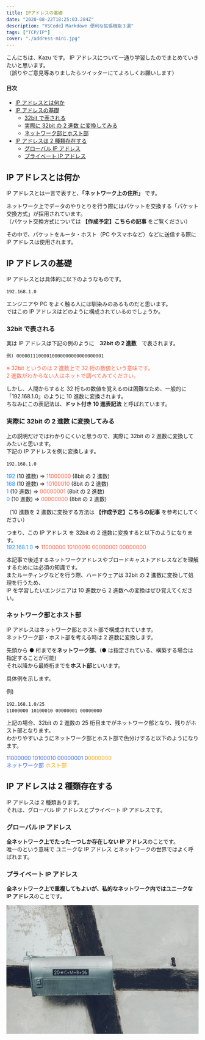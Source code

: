 ```yaml
---
title: IPアドレスの基礎
date: "2020-08-22T18:25:03.284Z"
description: "VSCode】Markdown 便利な拡張機能３選"
tags: ["TCP/IP"]
cover: "./address-mini.jpg"
---
```


こんにちは、Kazu です。
IP アドレスについて一通り学習したのでまとめていきたいと思います。  
（誤りやご意見等ありましたらツイッターにてよろしくお願いします）

#### 目次

<!-- @import "[TOC]" {cmd="toc" depthFrom=2 depthTo=3 orderedList=false} -->

<!-- code_chunk_output -->

- [IP アドレスとは何か](#ip-アドレスとは何か)
- [IP アドレスの基礎](#ip-アドレスの基礎)
  - [32bit で表される](#32bit-で表される)
  - [実際に 32bit の 2 進数 に変換してみる](#実際に-32bit-の-2-進数-に変換してみる)
  - [ネットワーク部とホスト部](#ネットワーク部とホスト部)
- [IP アドレスは 2 種類存在する](#ip-アドレスは-2-種類存在する)
  - [グローバル IP アドレス](#グローバル-ip-アドレス)
  - [プライベート IP アドレス](#プライベート-ip-アドレス)

<!-- /code_chunk_output -->

## IP アドレスとは何か

IP アドレスとは一言で表すと、**「ネットワーク上の住所」** です。

ネットワーク上でデータのやりとりを行う際にはパケットを交換する「パケット交換方式」が採用されています。  
（パケット交換方式については **【作成予定】こちらの記事** をご覧ください）

その中で、パケットをルータ・ホスト（PC やスマホなど）などに送信する際に IP アドレスは使用されます。

## IP アドレスの基礎

IP アドレスとは具体的に以下のようなものです。

`192.168.1.0`

エンジニアや PC をよく触る人には馴染みのあるものだと思います。  
ではこの IP アドレスはどのように構成されているのでしょうか。

### 32bit で表される

実は IP アドレスは下記の例のように　**32bit の 2 進数**　で表されます。

`例) 00000111000010000000000000000001`

<font color="tomato">※ 32bit というのは 2 進数上で 32 桁の数値という意味です。  
2 進数がわからない人はネットで調べてみてください。</font>

しかし、人間からすると 32 桁もの数値を覚えるのは困難なため、一般的に「192.168.1.0」のように 10 進数に変換されます。  
ちなみにこの表記法は、**ドット付き 10 進表記法** と呼ばれています。

### 実際に 32bit の 2 進数 に変換してみる

上の説明だけではわかりにくいと思うので、実際に 32bit の 2 進数に変換してみたいと思います。  
下記の IP アドレスを例に変換します。

`192.168.1.0`

<font color="DodgerBlue">192 </font>(10 進数) => <font color="Tomato">11000000 </font>(8bit の 2 進数)  
<font color="DodgerBlue">168 </font>(10 進数) => <font color="Tomato">10100010 </font>(8bit の 2 進数)  
<font color="DodgerBlue">1 </font>(10 進数) => <font color="Tomato">00000001 </font>(8bit の 2 進数)  
<font color="DodgerBlue">0 </font>(10 進数) => <font color="Tomato">00000000 </font>(8bit の 2 進数)

（10 進数を 2 進数に変換する方法は **【作成予定】こちらの記事** を参考にしてください）

つまり、この IP アドレス を 32bit の 2 進数に変換すると以下のようになります。  
<font color="DodgerBlue">192.168.1.0</font> => <font color="Tomato">11000000 10100010 00000001 00000000</font>

本記事で後述するネットワークアドレスやブロードキャストアドレスなどを理解するためには必須の知識です。  
またルーティングなどを行う際、ハードウェアは 32bit の 2 進数に変換して処理を行うため、  
IP を学習したいエンジニアは 10 進数から 2 進数への変換はぜひ覚えてください。

### ネットワーク部とホスト部

IP アドレスはネットワーク部とホスト部で構成されています。  
ネットワーク部・ホスト部を考える時は 2 進数に変換します。

先頭から ● 桁までを**ネットワーク部**、(● は指定されている、構築する場合は指定することが可能)  
それ以降から最終桁までを**ホスト部**といいます。

具体例を示します。

例)

`192.168.1.0/25`  
`11000000 10100010 00000001 00000000`

上記の場合、32bit の 2 進数の 25 桁目までがネットワーク部となり、残りがホスト部となります。  
わかりやすいようにネットワーク部とホスト部で色分けすると以下のようになります。

<font color="RoyalBlue">11000000 10100010 00000001 0</font><font color="Orange">0000000</font>  
<font color="RoyalBlue">ネットワーク部</font> <font color="Orange">ホスト部</font>

## IP アドレスは 2 種類存在する

IP アドレスは 2 種類あります。  
それは、グローバル IP アドレスとプライベート IP アドレスです。

### グローバル IP アドレス

**全ネットワーク上でたった一つしか存在しない IP アドレス**のことです。  
唯一のという意味で ユニークな IP アドレス とネットワークの世界ではよく呼ばれます。

### プライベート IP アドレス

**全ネットワーク上で重複してもよいが、私的なネットワーク内ではユニークな IP アドレス**のことです。

![address](./address.jpg)
